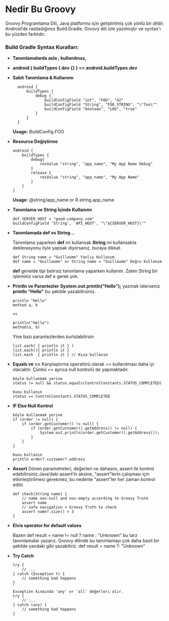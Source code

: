 # Nedir Bu Groovy
Groovy Programlama Dili, Java platformu için geliştirilmiş çok yönlü bir dildir.
Android’de rastladığımız Build.Gradle, Groovy dili izle yazılmıştır ve syntax'ı bu yüzden farklıdır.

### Build Gradle Syntax Kuralları: 
- **Tanımlamalarda asla ; kullanılmaz,**
- **android { buildTypes { dev {} } == android.buildTypes.dev**
- **Sabit Tanımlama & Kullanımı**
  ```
    android {
        buildTypes {
            debug {
                buildConfigField "int", "FOO", "42"
                buildConfigField "String", "FOO_STRING", "\"foo\""
                buildConfigField "boolean", "LOG", "true"
            }
        }
    }
    ```

    **Usage:** BuildConfig.FOO

- **Resource Değiştirme**
    ```
    android {
        buildTypes {
            debug{
                resValue "string", "app_name", "My App Name Debug"
            }
            release {
                resValue "string", "app_name", "My App Name"
            }
        }
    }
    ```
    **Usage:** @string/app_name or R.string.app_name

- **Tanımlama ve String İçinde Kullanımı**
    ```
    def SERVER_HOST = "good-company.com"
    buildConfigField 'String', 'API_HOST', "\"${SERVER_HOST}\""
    ```
- **Tanımlamada def vs String…**

    Tanımlama yaparken **def** mi kullansak **String** mi kullansakta deklerasyonu öyle yapsak diyorsanız, buraya dikkat.
    ```
    def String name = "Guillaume" Yanlış Kullanım
    def name = "Guillaume" or String name = "Guillaume" Doğru Kullanım
    ```
    **def** genelde tipi belirsiz tanımlama yaparken kullanılır. Zaten String bir işleminiz varsa def e gerek yok. 

- **Println ve Parantezler** 
    **System.out.println("Hello");** yazmak isterseniz **println "Hello"** bu şekilde yazabilirsiniz.

    ```
    println "Hello"
    method a, b
    
    vs 
    
    println("Hello")
    method(a, b)
    ```
    Yine bazı parantezlerden kurtulabilirsin
    ```
    list.each( { println it } )
    list.each(){ println it }
    list.each  { println it } // Kısa kullanım
    ```
- **Equals ve ==**
   Karşılaştırma operatörü olarak == kullanılması daha iyi olacaktır. Çünkü == ayrıca null kontrolü de yapmaktadır.
    ```
    böyle kullanmak yerine 
    status != null && status.equals(ControlConstants.STATUS_COMPLETED)
    
    bunu kullanın
    status == ControlConstants.STATUS_COMPLETED
    ```
- **IF Else Null Kontrol**
    ```
    böyle kullanmak yerine  
    if (order != null) {
        if (order.getCustomer() != null) {
            if (order.getCustomer().getAddress() != null) {
                System.out.println(order.getCustomer().getAddress());
            }
        }
    }
    
    bunu kullanın
    println order?.customer?.address
    ```
- **Assert**
Dönen parametreleri, değerleri ve dahasını, assert ile kontrol edebilirsiniz.Java’daki assert’in aksine, "assert"lerin çalışması için etkinleştirilmesi gerekmez, bu nedenle "assert"ler her zaman kontrol edilir.
    ```
    def check(String name) {
        // name non-null and non-empty according to Groovy Truth
        assert name
        // safe navigation + Groovy Truth to check
        assert name?.size() > 3
    }
    ```
- **Elvis operator for default values**

    Bazen def result = name != null ? name : "Unknown" bu tarz tanımlamalar yazarız. Groovy dilinde bu tanımlamayı çok daha basit bir şekilde yandaki gibi yazabiliriz. def result = name ?: "Unknown" 

- **Try Catch**
    ```
    try {
        // ...
    } catch (Exception t) {
        // something bad happens
    }
    
    Exception kısmında 'any' or 'all' değerleri alır. 
    try {
        // ...
    } catch (any) {
        // something bad happens
    }
    ```
